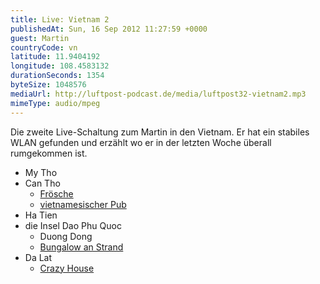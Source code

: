 ```yaml
---
title: Live: Vietnam 2
publishedAt: Sun, 16 Sep 2012 11:27:59 +0000
guest: Martin
countryCode: vn
latitude: 11.9404192
longitude: 108.4583132
durationSeconds: 1354
byteSize: 1048576 
mediaUrl: http://luftpost-podcast.de/media/luftpost32-vietnam2.mp3
mimeType: audio/mpeg
---
```


Die zweite Live-Schaltung zum Martin in den Vietnam. Er hat ein stabiles WLAN gefunden und erzählt wo er in der letzten Woche überall rumgekommen ist.
* My Tho
* Can Tho  
   * [Frösche](https://twitter.com/weissbiermartl/status/244832161394462720)  
   * [vietnamesischer Pub](https://twitter.com/weissbiermartl/status/244820556287991808)
* Ha Tien
* die Insel Dao Phu Quoc  
   * Duong Dong  
   * [Bungalow an Strand](http://instagram.com/p/PiqXrAAoEK/)
* Da Lat  
   * [Crazy House](http://instagram.com/p/PoHgABAoON/)
